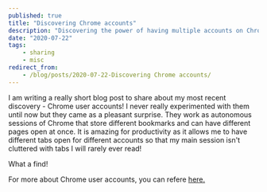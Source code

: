 ```yaml
---
published: true
title: "Discovering Chrome accounts"
description: "Discovering the power of having multiple accounts on Chrome and using them for productivity!"
date: "2020-07-22"
tags:
    - sharing
    - misc
redirect_from:
    - /blog/posts/2020-07-22-Discovering Chrome accounts/
---
```


I am writing a really short blog post to share about my most recent discovery - Chrome user accounts! I never really
experimented with them until now but they came as a pleasant surprise. They work as autonomous sessions of Chrome that
store different bookmarks and can have different pages open at once. It is amazing for productivity as it allows me to
have different tabs open for different accounts so that my main session isn't cluttered with tabs I will rarely ever 
read!

What a find!

For more about Chrome user accounts, you can refere [here.](https://support.google.com/chrome/answer/2364824?co=GENIE.Platform%3DDesktop&hl=en)
